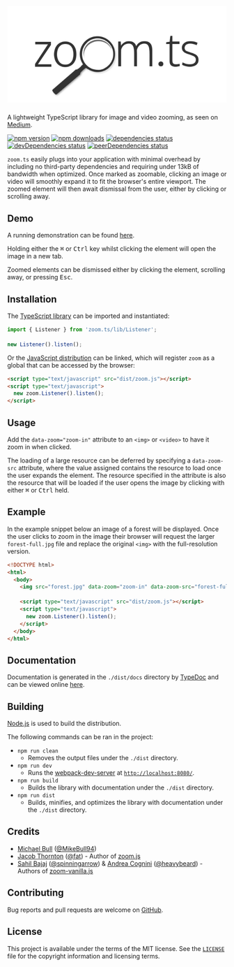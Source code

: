 # ![zoom.ts][logo]

A lightweight TypeScript library for image and video zooming, as seen on
[Medium][medium].

[![npm version][npm-image]][npm-url]
[![npm downloads][downloads-image]][downloads-url]
[![dependencies status][dependencies-image]][dependencies-url]
[![devDependencies status][devDependencies-image]][devDependencies-url]
[![peerDependencies status][peerDependencies-image]][peerDependencies-url]

`zoom.ts` easily plugs into your application with minimal overhead by including
no third-party dependencies and requiring under 13kB of bandwidth when
optimized. Once marked as zoomable, clicking an image or video will smoothly
expand it to fit the browser's entire viewport. The zoomed element will then
await dismissal from the user, either by clicking or scrolling away.

## Demo

A running demonstration can be found [here][demo].

Holding either the <kbd>⌘</kbd> or <kbd>Ctrl</kbd> key whilst clicking the
element will open the image in a new tab.

Zoomed elements can be dismissed either by clicking the element, scrolling away,
or pressing <kbd>Esc</kbd>.

## Installation

The [TypeScript library][listener.ts] can be imported and instantiated:

```typescript
import { Listener } from 'zoom.ts/lib/Listener';

new Listener().listen();
```

Or the [JavaScript distribution][dist.js] can be linked, which will register
`zoom` as a global that can be accessed by the browser:

```html
<script type="text/javascript" src="dist/zoom.js"></script>
<script type="text/javascript">
  new zoom.Listener().listen();
</script>
```

## Usage

Add the `data-zoom="zoom-in"` attribute to an `<img>` or `<video>` to have it
zoom in when clicked.

The loading of a large resource can be deferred by specifying a `data-zoom-src`
attribute, where the value assigned contains the resource to load once the user
expands the element. The resource specified in the attribute is also the
resource that will be loaded if the user opens the image by clicking with either
<kbd>⌘</kbd> or <kbd>Ctrl</kbd> held.

## Example

In the example snippet below an image of a forest will be displayed. Once the
user clicks to zoom in the image their browser will request the larger
`forest-full.jpg` file and replace the original `<img>` with the full-resolution
version.

```html
<!DOCTYPE html>
<html>
  <body>
    <img src="forest.jpg" data-zoom="zoom-in" data-zoom-src="forest-full.jpg">

    <script type="text/javascript" src="dist/zoom.js"></script>
    <script type="text/javascript">
      new zoom.Listener().listen();
    </script>
  </body>
</html>
```

## Documentation

Documentation is generated in the `./dist/docs` directory by [TypeDoc][typedoc]
and can be viewed online [here][docs].

## Building

[Node.js][node] is used to build the distribution.

The following commands can be ran in the project:

- `npm run clean`
  - Removes the output files under the `./dist` directory.
- `npm run dev`
  - Runs the [webpack-dev-server][dev-server] at
[`http://localhost:8080/`](http://localhost:8080/).
- `npm run build`
  - Builds the library with documentation under the `./dist` directory.
- `npm run dist`
  - Builds, minifies, and optimizes the library with documentation under the
`./dist` directory.

## Credits

- [Michael Bull](https://michael-bull.com) ([@MikeBull94](https://github.com/MikeBull94))
- [Jacob Thornton](https://twitter.com/fat) ([@fat](https://github.com/fat)) - Author of [zoom.js](https://github.com/fat/zoom.js)
- [Sahil Bajaj](http://sahil.me) ([@spinningarrow](https://github.com/spinningarrow)) \& [Andrea Cognini](http://heavybeard.it) ([@heavybeard](https://github.com/heavybeard)) - Authors of [zoom-vanilla.js](https://github.com/heavybeard/zoom-vanilla.js)

## Contributing

Bug reports and pull requests are welcome on [GitHub][github].

## License
This project is available under the terms of the MIT license. See the
[`LICENSE`][license] file for the copyright information and licensing terms.

[logo]: /img/logo.png
[medium]: https://medium.design/image-zoom-on-medium-24d146fc0c20
[npm-image]: https://img.shields.io/npm/v/zoom.ts.svg
[npm-url]: https://www.npmjs.com/package/zoom.ts
[downloads-image]: https://img.shields.io/npm/dt/zoom.ts.svg
[downloads-url]: https://www.npmjs.com/package/zoom.ts
[dependencies-image]: https://david-dm.org/MikeBull94/zoom.ts.svg
[dependencies-url]: https://david-dm.org/MikeBull94/zoom.ts
[devDependencies-image]: https://david-dm.org/MikeBull94/zoom.ts/dev-status.svg
[devDependencies-url]: https://david-dm.org/MikeBull94/zoom.ts?type=dev
[peerDependencies-image]: https://david-dm.org/MikeBull94/zoom.ts/peer-status.svg
[peerDependencies-url]: https://david-dm.org/MikeBull94/zoom.ts?type=peer
[demo]: https://mikebull94.github.io/zoom.ts
[listener.ts]: https://github.com/MikeBull94/zoom.ts/blob/master/lib/Listener.ts
[dist.js]: https://github.com/MikeBull94/zoom.ts/blob/master/dist/zoom.js
[typedoc]: https://github.com/TypeStrong/typedoc
[docs]: https://mikebull94.github.io/zoom.ts/dist/docs
[dev-server]: https://github.com/webpack/webpack-dev-server
[node]: https://nodejs.org
[github]: https://github.com/MikeBull94/zoom.ts
[license]: https://github.com/MikeBull94/zoom.ts/blob/master/LICENSE
